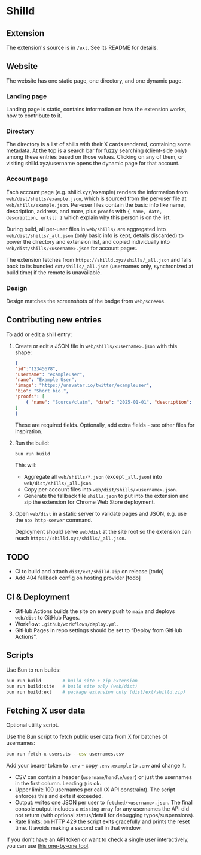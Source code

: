 # Shilld

## Extension

The extension's source is in `/ext`. See its README for details.

## Website

The website has one static page, one directory, and one dynamic page.

### Landing page

Landing page is static, contains information on how the extension works, how to contribute to it.

### Directory

The directory is a list of shills with their X cards rendered, containing some
metadata. At the top is a search bar for fuzzy searching (client-side only)
among these entries based on those values. Clicking on any of them, or visiting
shilld.xyz/username opens the dynamic page for that account.

### Account page

Each account page (e.g. shilld.xyz/example) renders the information from
`web/dist/shills/example.json`, which is sourced from the per-user file at
`web/shills/example.json`. Per-user files contain the basic info like name,
description, address, and more, plus `proofs` with
`{ name, date, description, urls[] }` which explain why this person is on the
list.

During build, all per-user files in `web/shills/` are aggregated into
`web/dist/shills/_all.json` (only basic info is kept, details discarded)
to power the directory and extension list, and copied individually into
`web/dist/shills/<username>.json` for account pages.

The extension fetches from `https://shilld.xyz/shills/_all.json` and falls back
to its bundled `ext/shills/_all.json` (usernames only, synchronized at build time)
if the remote is unavailable.

### Design

Design matches the screenshots of the badge from `web/screens`.

## Contributing new entries

To add or edit a shill entry:

1. Create or edit a JSON file in `web/shills/<username>.json` with this shape:

    ```json
    {
    "id":"12345678",
    "username": "exampleuser",
    "name": "Example User",
    "image": "https://unavatar.io/twitter/exampleuser",
    "bio": "Short bio.",
    "proofs": [
        { "name": "Source/claim", "date": "2025-01-01", "description": "Context.", "urls": ["https://..."] }
    ]
    }
    ```

    These are required fields. Optionally, add extra fields - see other files for inspiration.

2. Run the build:

    ```bash
    bun run build
    ```

    This will:

    - Aggregate all `web/shills/*.json` (except `_all.json`) into
    `web/dist/shills/_all.json`.
    - Copy per-account files into `web/dist/shills/<username>.json`.
    - Generate the fallback file `shills.json` to put into the extension and zip
      the extension for Chrome Web Store deployment.

3. Open `web/dist` in a static server to validate pages and JSON, e.g. use the
   `npx http-server` command.

    Deployment should serve `web/dist` at the site root so the extension can reach `https://shilld.xyz/shills/_all.json`.

## TODO

- CI to build and attach `dist/ext/shilld.zip` on release [todo]
- Add 404 fallback config on hosting provider [todo]

## CI & Deployment

- GitHub Actions builds the site on every push to `main` and deploys `web/dist` to GitHub Pages.
- Workflow: `.github/workflows/deploy.yml`.
- GitHub Pages in repo settings should be set to “Deploy from GitHub Actions”.

## Scripts

Use Bun to run builds:

```bash
bun run build        # build site + zip extension
bun run build:site   # build site only (web/dist)
bun run build:ext    # package extension only (dist/ext/shilld.zip)
```

## Fetching X user data

Optional utility script.

Use the Bun script to fetch public user data from X for batches of usernames:

```bash
bun run fetch-x-users.ts --csv usernames.csv
```

Add your bearer token to `.env` - copy `.env.example` to `.env` and change it.

- CSV can contain a header (`username`/`handle`/`user`) or just the usernames in
  the first column. Leading `@` is ok.
- Upper limit: 100 usernames per call (X API constraint). The script enforces
  this and exits if exceeded.
- Output: writes one JSON per user to `fetched/<username>.json`. The final
  console output includes a `missing` array for any usernames the API did not
  return (with optional status/detail for debugging typos/suspensions).
- Rate limits: on HTTP 429 the script exits gracefully and prints the reset
  time. It avoids making a second call in that window.

If you don't have an API token or want to check a single user interactively, you
can use [this one-by-one tool](https://get-id-x.foundtt.com/en/).
